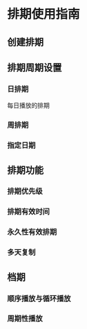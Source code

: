 # 排期使用指南

## 创建排期


## 排期周期设置
### 日排期
每日播放的排期
### 周排期
### 指定日期

## 排期功能
### 排期优先级
### 排期有效时间
### 永久性有效排期
### 多天复制


## 档期
### 顺序播放与循环播放
### 周期性播放
